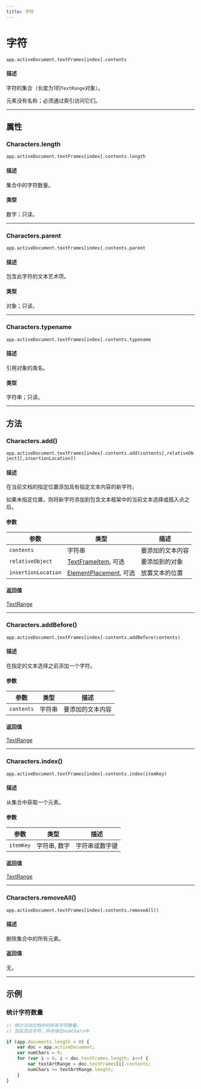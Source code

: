 ```yaml
---
title: 字符
---
```

# 字符

`app.activeDocument.textFrames[index].contents`

#### 描述

字符的集合（长度为1的`TextRange`对象）。

元素没有名称；必须通过索引访问它们。

---

## 属性

### Characters.length

`app.activeDocument.textFrames[index].contents.length`

#### 描述

集合中的字符数量。

#### 类型

数字；只读。

---

### Characters.parent

`app.activeDocument.textFrames[index].contents.parent`

#### 描述

包含此字符的文本艺术项。

#### 类型

对象；只读。

---

### Characters.typename

`app.activeDocument.textFrames[index].contents.typename`

#### 描述

引用对象的类名。

#### 类型

字符串；只读。

---

## 方法

### Characters.add()

`app.activeDocument.textFrames[index].contents.add(contents[,relativeObject][,insertionLocation])`

#### 描述

在当前文档的指定位置添加具有指定文本内容的新字符。

如果未指定位置，则将新字符添加到包含文本框架中的当前文本选择或插入点之后。

#### 参数

|      参数       |       类型        |       描述       |
| --------------- | --------------------------------------------------------------------- | ---------------- |
| `contents`      | 字符串      | 要添加的文本内容 |
| `relativeObject`| [TextFrameItem](.././TextFrameItem), 可选    | 要添加到的对象   |
| `insertionLocation` | [ElementPlacement](../scripting-constants#elementplacement), 可选 | 放置文本的位置   |

#### 返回值

[TextRange](.././TextRange)

---

### Characters.addBefore()

`app.activeDocument.textFrames[index].contents.addBefore(contents)`

#### 描述

在指定的文本选择之前添加一个字符。

#### 参数

| 参数       | 类型   |       描述       |
| ---------- | ------ | ---------------- |
| `contents` | 字符串 | 要添加的文本内容 |

#### 返回值

[TextRange](.././TextRange)

---

### Characters.index()

`app.activeDocument.textFrames[index].contents.index(itemKey)`

#### 描述

从集合中获取一个元素。

#### 参数

| 参数      |      类型      |       描述       |
| --------- | -------------- | ---------------- |
| `itemKey` | 字符串, 数字   | 字符串或数字键   |

#### 返回值

[TextRange](.././TextRange)

---

### Characters.removeAll()

`app.activeDocument.textFrames[index].contents.removeAll()`

#### 描述

删除集合中的所有元素。

#### 返回值

无。

---

## 示例

### 统计字符数量

```javascript
// 统计活动文档中的所有字符数量，
// 包括空白字符，并存储在numChars中

if (app.documents.length > 0) {
    var doc = app.activeDocument;
    var numChars = 0;
    for (var i = 0; i < doc.textFrames.length; i++) {
        var textArtRange = doc.textFrames[i].contents;
        numChars += textArtRange.length;
    }
}
```
